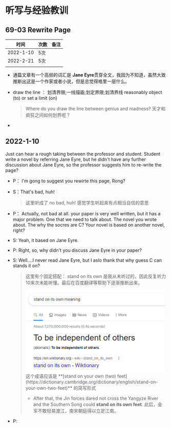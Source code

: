 # 听写与经验教训





## 69-03 Rewrite Page



| 时间      | 次数 | 备注 |
| --------- | ---- | ---- |
| 2022-1-10 | 5次  |      |
| 2022-2-21 | 5次  |      |
|           |      |      |

- 通篇文章有一个高频的词汇是 **Jane Eyre**贯穿全文，我因为不知道，虽然大致推断出这是一个作家或者小说，但是总觉得格里一层什么。

- draw the line ： 划清界限;一线描画;划定界限;划清界线 reasonably object (to) or set a limit (on)

  > Where do you draw the line between genius and madness? 天才和疯狂之间如何划界呢？

- 



## 2022-1-10

Just can hear a rough taking between the professor and student. Student write a novel by referring Jane Eyre, but he didn't have any further discussion about Jane Eyre, so the professor suggests him to re-write the page?



- P： I'm gong to suggest you rewirte this page, Rong?

- S：That's bad, huh! 

  > 这里听成了 no bad, huh! 感觉学生听起来有点相当自信的意思

- P： Actually, not bad at all. your paper is very well written, but it has a major problem. One that we need to talk about. The novel you wrote about. The why the socres are C? Your novel is based on another novel, right?

- S: Yeah, it based on Jane Eyre. 

- P: Right, so, why didn't you discuss Jane Eyre in your paper?

- S: Well....I never read Jane Eyre, but I aslo thank that why guess C can stands it on? 

  > 这里有个固定搭配： stand on its own 是我从未听过的，因此反复听力10来次未能听懂。最后在百度翻译等帮助下逐渐推断出来。 
  >
  > <img src="./img/image-20220221172955822.png" alt="image-20220221172955822" style="zoom: 80%;" />
  > 这个成语应该是  **[stand on your own (two) feet](https://dictionary.cambridge.org/dictionary/english/stand-on-your-own-two-feet)**  的简写形式
  >
  > - After that, the Jin forces dared not cross the Yangyze River and the Southern Song could **stand on its own feet**.  此后，金军不敢轻易渡江，南宋朝庭得以立足江南。

- P:



